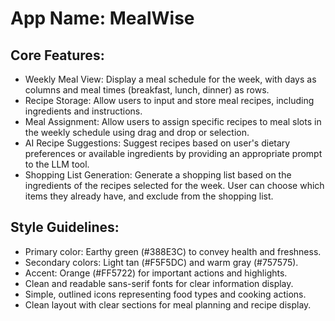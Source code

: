# **App Name**: MealWise

## Core Features:

- Weekly Meal View: Display a meal schedule for the week, with days as columns and meal times (breakfast, lunch, dinner) as rows.
- Recipe Storage: Allow users to input and store meal recipes, including ingredients and instructions.
- Meal Assignment: Allow users to assign specific recipes to meal slots in the weekly schedule using drag and drop or selection.
- AI Recipe Suggestions: Suggest recipes based on user's dietary preferences or available ingredients by providing an appropriate prompt to the LLM tool.
- Shopping List Generation: Generate a shopping list based on the ingredients of the recipes selected for the week. User can choose which items they already have, and exclude from the shopping list.

## Style Guidelines:

- Primary color: Earthy green (#388E3C) to convey health and freshness.
- Secondary colors: Light tan (#F5F5DC) and warm gray (#757575).
- Accent: Orange (#FF5722) for important actions and highlights.
- Clean and readable sans-serif fonts for clear information display.
- Simple, outlined icons representing food types and cooking actions.
- Clean layout with clear sections for meal planning and recipe display.